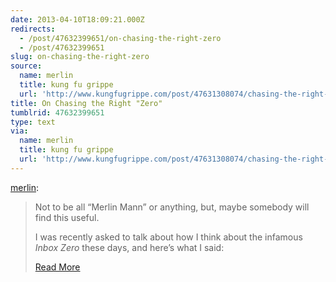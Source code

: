 ```yaml
---
date: 2013-04-10T18:09:21.000Z
redirects:
  - /post/47632399651/on-chasing-the-right-zero
  - /post/47632399651
slug: on-chasing-the-right-zero
source:
  name: merlin
  title: kung fu grippe
  url: 'http://www.kungfugrippe.com/post/47631308074/chasing-the-right-zero'
title: On Chasing the Right "Zero"
tumblrid: 47632399651
type: text
via:
  name: merlin
  title: kung fu grippe
  url: 'http://www.kungfugrippe.com/post/47631308074/chasing-the-right-zero'
---
```

<p><a href="http://www.kungfugrippe.com/post/47631308074/chasing-the-right-zero" class="tumblr_blog">merlin</a>:</p>

<blockquote>
<p>Not to be all “Merlin Mann” or anything, but, maybe somebody will find this useful.</p>

<p>I was recently asked to talk about how I think about the infamous <em>Inbox Zero</em> these days, and here’s what I said:</p>

<p><a href="http://www.kungfugrippe.com/post/47631308074/chasing-the-right-zero">Read More</a></p></blockquote>

